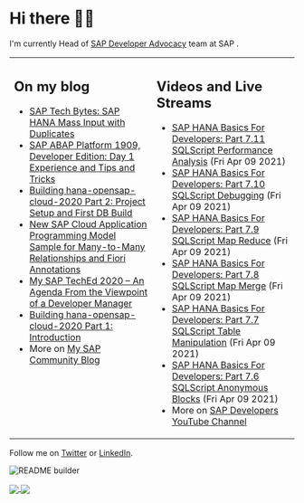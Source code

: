 
# Hi there 👋🏼

I'm currently Head of [SAP Developer Advocacy](https://developers.sap.com/) team at SAP .

<table><tr><td valign="top" width="50%">
 
## On my blog
- [SAP Tech Bytes: SAP HANA Mass Input with Duplicates](https://blogs.sap.com/?p=1300544) 
- [SAP ABAP Platform 1909, Developer Edition: Day 1 Experience and Tips and Tricks](https://blogs.sap.com/?p=1278655) 
- [Building hana-opensap-cloud-2020 Part 2: Project Setup and First DB Build](https://blogs.sap.com/?p=1258763) 
- [New SAP Cloud Application Programming Model Sample for Many-to-Many Relationships and Fiori Annotations](https://blogs.sap.com/?p=1244336) 
- [My SAP TechEd 2020 – An Agenda From the Viewpoint of a Developer Manager](https://blogs.sap.com/2020/11/13/my-sap-teched-2020-an-agenda-from-the-viewpoint-of-a-developer-manager/) 
- [Building hana-opensap-cloud-2020 Part 1: Introduction](https://blogs.sap.com/?p=1219900) 
- More on [My SAP Community Blog](https://people.sap.com/thomas.jung#content:blogposts)
</td>
  
<td valign="top" width="50%">
  
## Videos and Live Streams
- [SAP HANA Basics For Developers: Part 7.11 SQLScript Performance Analysis](https://www.youtube.com/watch?v=JLZcUEQIYD4) (Fri Apr 09 2021)
- [SAP HANA Basics For Developers: Part 7.10 SQLScript Debugging](https://www.youtube.com/watch?v=iCZWk4lGusk) (Fri Apr 09 2021)
- [SAP HANA Basics For Developers: Part 7.9 SQLScript Map Reduce](https://www.youtube.com/watch?v=r7EvRcUyfAc) (Fri Apr 09 2021)
- [SAP HANA Basics For Developers: Part 7.8 SQLScript Map Merge](https://www.youtube.com/watch?v=5cgzwDBHh4U) (Fri Apr 09 2021)
- [SAP HANA Basics For Developers: Part 7.7 SQLScript Table Manipulation](https://www.youtube.com/watch?v=RPxuUn-f3OU) (Fri Apr 09 2021)
- [SAP HANA Basics For Developers: Part 7.6 SQLScript Anonymous Blocks](https://www.youtube.com/watch?v=jFYM2PR-3CE) (Fri Apr 09 2021)
- More on [SAP Developers YouTube Channel](https://www.youtube.com/channel/UCNfmelKDrvRmjYwSi9yvrMg)
</td></tr></table>

Follow me on [Twitter](https://twitter.com/thomas_jung) or [LinkedIn](https://www.linkedin.com/in/thomasjungsap/).

![README builder](https://github.com/jung-thomas/jung-thomas/workflows/README%20builder/badge.svg)

<a href="https://github.com/anuraghazra/github-readme-stats">
  <img align="center" src="https://github-readme-stats.vercel.app/api?username=jung-thomas&count_private=true&show_icons=true&theme=dark" />
</a>
<a href="https://github.com/anuraghazra/github-readme-stats">
  <img align="center" src="https://github-readme-stats.vercel.app/api/top-langs/?username=jung-thomas&show_icons=true&theme=dark" />
</a>

